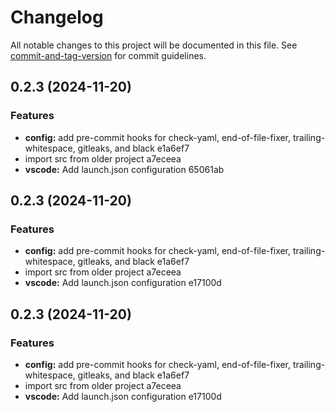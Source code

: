 # Changelog

All notable changes to this project will be documented in this file. See [commit-and-tag-version](https://github.com/absolute-version/commit-and-tag-version) for commit guidelines.

## 0.2.3 (2024-11-20)


### Features

* **config:** add pre-commit hooks for check-yaml, end-of-file-fixer, trailing-whitespace, gitleaks, and black e1a6ef7
* import src from older project a7eceea
* **vscode:** Add launch.json configuration 65061ab

## 0.2.3 (2024-11-20)


### Features

* **config:** add pre-commit hooks for check-yaml, end-of-file-fixer, trailing-whitespace, gitleaks, and black e1a6ef7
* import src from older project a7eceea
* **vscode:** Add launch.json configuration e17100d

## 0.2.3 (2024-11-20)


### Features

* **config:** add pre-commit hooks for check-yaml, end-of-file-fixer, trailing-whitespace, gitleaks, and black e1a6ef7
* import src from older project a7eceea
* **vscode:** Add launch.json configuration e17100d
